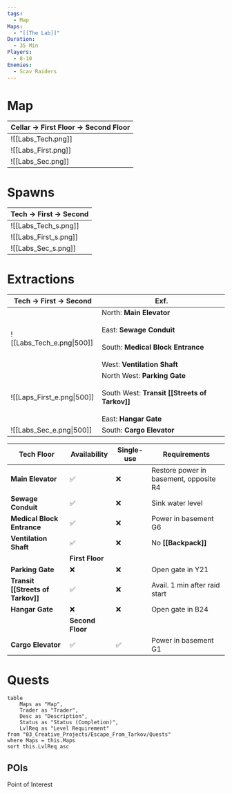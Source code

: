 ```yaml
---
tags:
  - Map
Maps:
  - "[[The Lab]]"
Duration:
  - 35 Min
Players:
  - 8-10
Enemies:
  - Scav Raiders
---
```

# Map

| Cellar -> First Floor -> Second Floor |
| ------------------------------------- |
| ![[Labs_Tech.png]]                    |
| ![[Labs_First.png]]                   |
| ![[Labs_Sec.png]]                     |

# Spawns

| Tech -> First -> Second |
| ----------------------- |
| ![[Labs_Tech_s.png]]    |
| ![[Labs_First_s.png]]   |
| ![[Labs_Sec_s.png]]     |
# Extractions

| Tech -> First -> Second    | Exf.                                                                                                                                 |
| -------------------------- | ------------------------------------------------------------------------------------------------------------------------------------ |
| ![[Labs_Tech_e.png\|500]]  | North: **Main Elevator**<br><br>East: **Sewage Conduit**<br><br>South: **Medical Block Entrance**<br><br>West: **Ventilation Shaft** |
| ![[Laps_First_e.png\|500]] | North West: **Parking Gate**<br><br>South West: **Transit [[Streets of Tarkov]]**<br><br>East: **Hangar Gate**                       |
| ![[Labs_Sec_e.png\|500]]   | South: **Cargo Elevator**                                                                                                            |

| **Tech Floor**                    | Availability     | Single-use | Requirements                           |
| --------------------------------- | ---------------- | ---------- | -------------------------------------- |
| **Main Elevator**                 | ✅                | ❌          | Restore power in basement, opposite R4 |
| **Sewage Conduit**                | ✅                | ❌          | Sink water level                       |
| **Medical Block Entrance**        | ✅                | ❌          | Power in basement G6                   |
| **Ventilation Shaft**             | ✅                | ❌          | No **[[Backpack]]**                    |
|                                   | **First Floor**  |            |                                        |
| **Parking Gate**                  | ❌                | ❌          | Open gate in Y21                       |
| **Transit [[Streets of Tarkov]]** | ✅                | ❌          | Avail. 1 min after raid start          |
| **Hangar Gate**                   | ❌                | ❌          | Open gate in B24                       |
|                                   | **Second Floor** |            |                                        |
| **Cargo Elevator**                | ✅                | ✅          | Power in basement G1                   |
# Quests

```dataview
table 
    Maps as "Map", 
    Trader as "Trader", 
    Desc as "Description", 
    Status as "Status (Completion)", 
    LvlReq as "Level Requirement"
from "03_Creative_Projects/Escape_From_Tarkov/Quests"
where Maps = this.Maps
sort this.LvlReq asc
```

## POIs

Point of Interest

